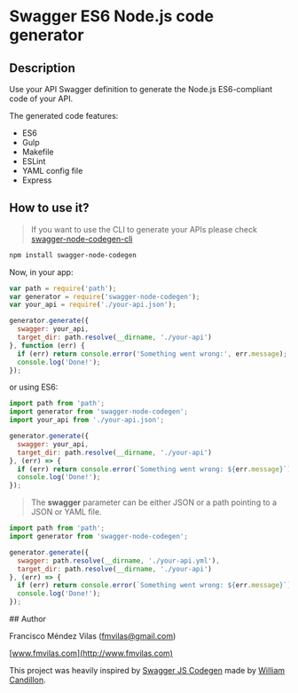 # Swagger ES6 Node.js code generator

## Description

Use your API Swagger definition to generate the Node.js ES6-compliant code of your API.

The generated code features:

* ES6
* Gulp
* Makefile
* ESLint
* YAML config file
* Express

## How to use it?

> If you want to use the CLI to generate your APIs please check
> [swagger-node-codegen-cli](https://github.com/fmvilas/swagger-node-codegen-cli)

```bash
npm install swagger-node-codegen
```

Now, in your app:

```js
var path = require('path');
var generator = require('swagger-node-codegen');
var your_api = require('./your-api.json');

generator.generate({
  swagger: your_api,
  target_dir: path.resolve(__dirname, './your-api')
}, function (err) {
  if (err) return console.error('Something went wrong:', err.message);
  console.log('Done!');
});
```

or using ES6:

```js
import path from 'path';
import generator from 'swagger-node-codegen';
import your_api from './your-api.json';

generator.generate({
  swagger: your_api,
  target_dir: path.resolve(__dirname, './your-api')
}, (err) => {
  if (err) return console.error(`Something went wrong: ${err.message}`);
  console.log('Done!');
});
```

> The **swagger** parameter can be either JSON or a path pointing to a JSON or YAML file.

```js
import path from 'path';
import generator from 'swagger-node-codegen';

generator.generate({
  swagger: path.resolve(__dirname, './your-api.yml'),
  target_dir: path.resolve(__dirname, './your-api')
}, (err) => {
  if (err) return console.error(`Something went wrong: ${err.message}`);
  console.log('Done!');
});
```

## Author

Francisco Méndez Vilas ([fmvilas@gmail.com](mailto:fmvilas@gmail.com))

[www.fmvilas.com](http://www.fmvilas.com)

This project was heavily inspired by [Swagger JS Codegen](https://github.com/wcandillon/swagger-js-codegen) made by [William Candillon](https://github.com/wcandillon).
